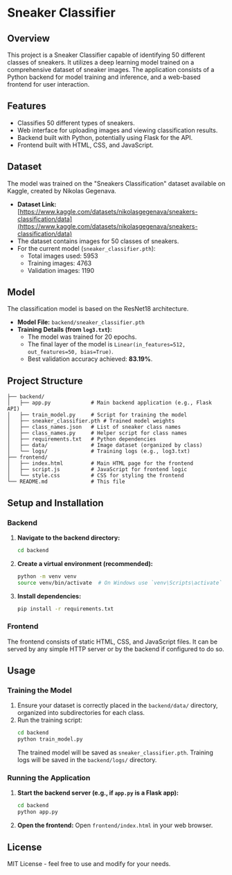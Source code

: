 # Sneaker Classifier

## Overview

This project is a Sneaker Classifier capable of identifying 50 different classes of sneakers. It utilizes a deep learning model trained on a comprehensive dataset of sneaker images. The application consists of a Python backend for model training and inference, and a web-based frontend for user interaction.

## Features

- Classifies 50 different types of sneakers.
- Web interface for uploading images and viewing classification results.
- Backend built with Python, potentially using Flask for the API.
- Frontend built with HTML, CSS, and JavaScript.

## Dataset

The model was trained on the "Sneakers Classification" dataset available on Kaggle, created by Nikolas Gegenava.

- **Dataset Link:** [https://www.kaggle.com/datasets/nikolasgegenava/sneakers-classification/data](https://www.kaggle.com/datasets/nikolasgegenava/sneakers-classification/data)
- The dataset contains images for 50 classes of sneakers.
- For the current model (`sneaker_classifier.pth`):
  - Total images used: 5953
  - Training images: 4763
  - Validation images: 1190

## Model

The classification model is based on the ResNet18 architecture.

- **Model File:** `backend/sneaker_classifier.pth`
- **Training Details (from `log3.txt`):**
  - The model was trained for 20 epochs.
  - The final layer of the model is `Linear(in_features=512, out_features=50, bias=True)`.
  - Best validation accuracy achieved: **83.19%**.

## Project Structure

```
├── backend/
│   ├── app.py             # Main backend application (e.g., Flask API)
│   ├── train_model.py     # Script for training the model
│   ├── sneaker_classifier.pth # Trained model weights
│   ├── class_names.json   # List of sneaker class names
│   ├── class_names.py     # Helper script for class names
│   ├── requirements.txt   # Python dependencies
│   ├── data/              # Image dataset (organized by class)
│   └── logs/              # Training logs (e.g., log3.txt)
├── frontend/
│   ├── index.html         # Main HTML page for the frontend
│   ├── script.js          # JavaScript for frontend logic
│   └── style.css          # CSS for styling the frontend
└── README.md              # This file
```

## Setup and Installation

### Backend

1.  **Navigate to the backend directory:**
    ```bash
    cd backend
    ```
2.  **Create a virtual environment (recommended):**
    ```bash
    python -m venv venv
    source venv/bin/activate  # On Windows use `venv\Scripts\activate`
    ```
3.  **Install dependencies:**
    ```bash
    pip install -r requirements.txt
    ```

### Frontend

The frontend consists of static HTML, CSS, and JavaScript files. It can be served by any simple HTTP server or by the backend if configured to do so.

## Usage

### Training the Model

1.  Ensure your dataset is correctly placed in the `backend/data/` directory, organized into subdirectories for each class.
2.  Run the training script:
    ```bash
    cd backend
    python train_model.py
    ```
    The trained model will be saved as `sneaker_classifier.pth`. Training logs will be saved in the `backend/logs/` directory.

### Running the Application

1.  **Start the backend server (e.g., if `app.py` is a Flask app):**
    ```bash
    cd backend
    python app.py
    ```
2.  **Open the frontend:**
    Open `frontend/index.html` in your web browser.

## License

MIT License - feel free to use and modify for your needs.
